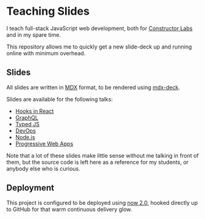 # Teaching Slides

I teach full-stack JavaScript web development, both for [Constructor Labs][cl] and in my spare time.

This repository allows me to quickly get a new slide-deck up and running online with minimum overhead.

## Slides

All slides are written in [MDX][mdx] format, to be rendered using [mdx-deck][mdxdeck].

Slides are available for the following talks:

- [Hooks in React](./decks/react-hooks/)
- [GraphQL](./decks/graphql/)
- [Typed JS](./decks/typedjs/)
- [DevOps](./decks/devops/)
- [Node.js](./decks/node/)
- [Progressive Web Apps](./decks/pwas/)

Note that a lot of these slides make little sense without me talking in front of them, but the source code is left here as a reference for my students, or anybody else who is curious.

## Deployment

This project is configured to be deployed using [now 2.0][now], hooked directly up to GitHub for that warm continuous delivery glow.

[cl]: https://www.constructorlabs.com/
[mdx]: https://github.com/mdx-js/mdx
[mdxdeck]: https://github.com/jxnblk/mdx-deck
[now]: https://now.sh/
